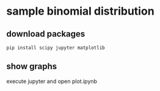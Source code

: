 # sample binomial distribution

## download packages

```shell script
pip install scipy jupyter matplotlib
```

## show graphs

execute jupyter and open plot.ipynb
